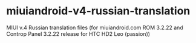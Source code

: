 miuiandroid-v4-russian-translation
==================================

MIUI v.4 Russian translation files (for miuiandroid.com ROM 3.2.22 and Controp Panel 3.2.22 release for HTC HD2 Leo (passion))